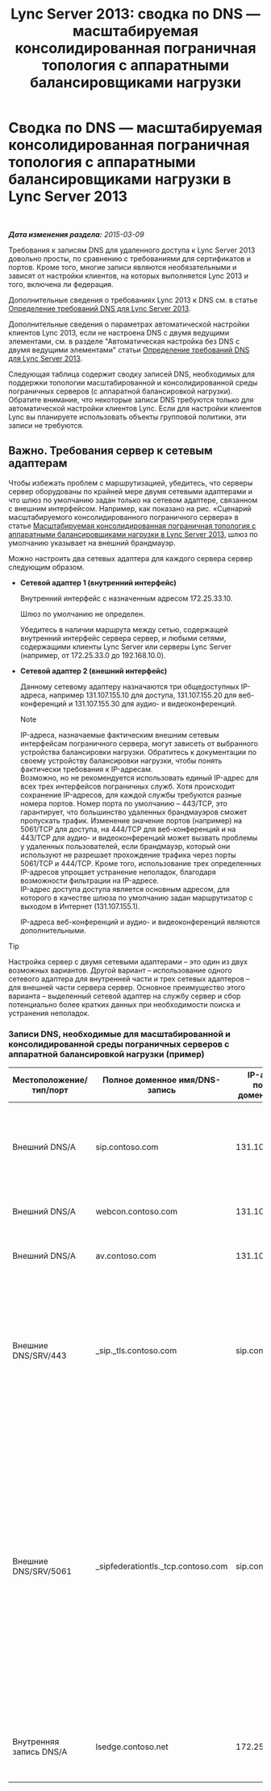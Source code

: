 ﻿---
title: 'Lync Server 2013: сводка по DNS — масштабируемая консолидированная пограничная топология с аппаратными балансировщиками нагрузки'
TOCTitle: Сводка по DNS — масштабируемая консолидированная пограничная топология с аппаратными балансировщиками нагрузки
ms:assetid: 8453297c-da1d-4b9e-a37e-6721458c6feb
ms:mtpsurl: https://technet.microsoft.com/ru-ru/library/Gg398670(v=OCS.15)
ms:contentKeyID: 49310395
ms.date: 05/19/2016
mtps_version: v=OCS.15
ms.translationtype: HT
---

# Сводка по DNS — масштабируемая консолидированная пограничная топология с аппаратными балансировщиками нагрузки в Lync Server 2013

 

_**Дата изменения раздела:** 2015-03-09_

Требования к записям DNS для удаленного доступа к Lync Server 2013 довольно просты, по сравнению с требованиями для сертификатов и портов. Кроме того, многие записи являются необязательными и зависят от настройки клиентов, на которых выполняется Lync 2013 и того, включена ли федерация.

Дополнительные сведения о требованиях Lync 2013 к DNS см. в статье [Определение требований DNS для Lync Server 2013](lync-server-2013-determine-dns-requirements.md).

Дополнительные сведения о параметрах автоматической настройки клиентов Lync 2013, если не настроена DNS с двумя ведущими элементами, см. в разделе "Автоматическая настройка без DNS с двумя ведущими элементами" статьи [Определение требований DNS для Lync Server 2013](lync-server-2013-determine-dns-requirements.md).

Следующая таблица содержит сводку записей DNS, необходимых для поддержки топологии масштабированной и консолидированной среды пограничных серверов (с аппаратной балансировкой нагрузки). Обратите внимание, что некоторые записи DNS требуются только для автоматической настройки клиентов Lync. Если для настройки клиентов Lync вы планируете использовать объекты групповой политики, эти записи не требуются.

## Важно. Требования сервер к сетевым адаптерам

Чтобы избежать проблем с маршрутизацией, убедитесь, что серверы сервер оборудованы по крайней мере двумя сетевыми адаптерами и что шлюз по умолчанию задан только на сетевом адаптере, связанном с внешним интерфейсом. Например, как показано на рис. «Сценарий масштабируемого консолидированного пограничного сервера» в статье [Масштабируемая консолидированная пограничная топология с аппаратными балансировщиками нагрузки в Lync Server 2013](lync-server-2013-scaled-consolidated-edge-with-hardware-load-balancers.md), шлюз по умолчанию указывает на внешний брандмауэр.

Можно настроить два сетевых адаптера для каждого сервера сервер следующим образом.

  - **Сетевой адаптер 1 (внутренний интерфейс)**
    
    Внутренний интерфейс с назначенным адресом 172.25.33.10.
    
    Шлюз по умолчанию не определен.
    
    Убедитесь в наличии маршрута между сетью, содержащей внутренний интерфейс сервера сервер, и любыми сетями, содержащими клиенты Lync Server или серверы Lync Server (например, от 172.25.33.0 до 192.168.10.0).

  - **Сетевой адаптер 2 (внешний интерфейс)**
    
    Данному сетевому адаптеру назначаются три общедоступных IP-адреса, например 131.107.155.10 для доступа, 131.107.155.20 для веб-конференций и 131.107.155.30 для аудио- и видеоконференций.
    
    > [!NOTE]  
    > IP-адреса, назначаемые фактическим внешним сетевым интерфейсам пограничного сервера, могут зависеть от выбранного устройства балансировки нагрузки. Обратитесь к документации по своему устройству балансировки нагрузки, чтобы понять фактически требования к IP-адресам.<br />    Возможно, но не рекомендуется использовать единый IP-адрес для всех трех интерфейсов пограничных служб. Хотя происходит сохранение IP-адресов, для каждой службы требуются разные номера портов. Номер порта по умолчанию – 443/TCP, это гарантирует, что большинство удаленных брандмауэров сможет пропускать трафик. Изменение значение портов (например) на 5061/TCP для доступа, на 444/TCP для веб-конференций и на 443/TCP для аудио- и видеоконференций может вызвать проблемы у удаленных пользователей, если брандмауэр, который они используют не разрешает прохождение трафика через порты 5061/TCP и 444/TCP. Кроме того, использование трех определенных IP-адресов упрощает устранение неполадок, благодаря возможности фильтрации на IP-адресе.    
    IP-адрес доступа доступа является основным адресом, для которого в качестве шлюза по умолчанию задан маршрутизатор с выходом в Интернет (131.107.155.1).
    
    IP-адреса веб-конференций и аудио- и видеоконференций являются дополнительными.


> [!TIP]
> Настройка сервер с двумя сетевыми адаптерами – это один из двух возможных вариантов. Другой вариант – использование одного сетевого адаптера для внутренней части и трех сетевых адаптеров – для внешней части сервера сервер. Основное преимущество этого варианта – выделенный сетевой адаптер на службу сервер и сбор потенциально более кратких данных при необходимости поиска и устранения неполадок.



### Записи DNS, необходимые для масштабированной и консолидированной среды пограничных серверов с аппаратной балансировкой нагрузки (пример)

<table>
<colgroup>
<col style="width: 25%" />
<col style="width: 25%" />
<col style="width: 25%" />
<col style="width: 25%" />
</colgroup>
<thead>
<tr class="header">
<th>Местоположение/тип/порт</th>
<th>Полное доменное имя/DNS-запись</th>
<th>IP-адрес/полное доменное имя</th>
<th>Сопоставление/комментарии</th>
</tr>
</thead>
<tbody>
<tr class="odd">
<td><p>Внешний DNS/A</p></td>
<td><p>sip.contoso.com</p></td>
<td><p>131.107.155.10</p></td>
<td><p>Внешний интерфейс доступа (Contoso). Повторите для всех доменов SIP, в которых имеются пользователи, использующие Lync.</p></td>
</tr>
<tr class="even">
<td><p>Внешний DNS/A</p></td>
<td><p>webcon.contoso.com</p></td>
<td><p>131.107.155.20</p></td>
<td><p>Внешний интерфейс веб-конференций</p></td>
</tr>
<tr class="odd">
<td><p>Внешний DNS/A</p></td>
<td><p>av.contoso.com</p></td>
<td><p>131.107.155.30</p></td>
<td><p>Внешний интерфейс аудио- и видеоконференций</p></td>
</tr>
<tr class="even">
<td><p>Внешние DNS/SRV/443</p></td>
<td><p>_sip._tls.contoso.com</p></td>
<td><p>sip.contoso.com</p></td>
<td><p>Внешний интерфейс доступа. Требуется для автоматической настройки клиентов Lync 2013 и Lync 2010 для работы во внешней среде. Повторите для всех доменов SIP, в которых имеются пользователи, использующие Lync.</p></td>
</tr>
<tr class="odd">
<td><p>Внешние DNS/SRV/5061</p></td>
<td><p>_sipfederationtls._tcp.contoso.com</p></td>
<td><p>sip.contoso.com</p></td>
<td><p>Внешний интерфейс доступа SIP. Требуется для автоматического обнаружения DNS федеративных партнеров, в совокупности называемых &quot;разрешенный домен SIP&quot; (&quot;расширенная федерация&quot; в предыдущих выпусках). Повторите для всех доменов SIP, в которых имеются пользователи, использующие Lync, и клиенты Microsoft Lync Mobile, использующие служба push-уведомлений или Apple Push Notification Service.</p></td>
</tr>
<tr class="even">
<td><p>Внутренняя запись DNS/A</p></td>
<td><p>lsedge.contoso.net</p></td>
<td><p>172.25.33.10</p></td>
<td><p>Внутренний интерфейс консолидированного пограничного сервера</p></td>
</tr>
</tbody>
</table>

